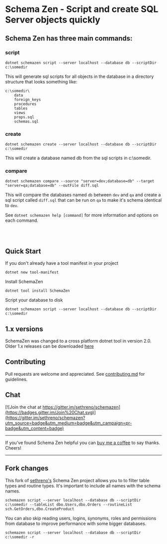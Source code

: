 # Schema Zen - Script and create SQL Server objects quickly

## Schema Zen has three main commands:

### script

    dotnet schemazen script --server localhost --database db --scriptDir c:\somedir

This will generate sql scripts for all objects in the database in a
directory structure that looks something like:
```
c:\somedir\
	data
	foreign_keys
	procedures
	tables
	views
	props.sql
	schemas.sql
```

### create

    dotnet schemazen create --server localhost --database db --scriptDir c:\somedir

This will create a database named db from the sql scripts in c:\somedir.


### compare

	dotnet schemazen compare --source "server=dev;database=db" --target "server=qa;database=db" --outFile diff.sql

This will compare the databases named `db` between `dev` and `qa` and
create a sql script called `diff.sql` that can be run on `qa` to make it's
schema identical to `dev`.


See ```dotnet schemazen help [command]``` for more information and options on each command.

<br><br>

## Quick Start

If you don't already have a tool manifest in your project

    dotnet new tool-manifest

Install SchemaZen

    dotnet tool install SchemaZen

Script your database to disk

    dotnet schemazen script --server localhost --database db --scriptDir c:\somedir


## 1.x versions
SchemaZen was changed to a cross platform dotnet tool in version 2.0. Older 1.x
releases can be downloaded [here](https://github.com/sethreno/schemazen/releases)

## Contributing
Pull requests are welcome and appreciated. See [contributing.md](contributing.md) for guidelines.

## Chat
[![Join the chat at https://gitter.im/sethreno/schemazen](https://badges.gitter.im/Join%20Chat.svg)](https://gitter.im/sethreno/schemazen?utm_source=badge&utm_medium=badge&utm_campaign=pr-badge&utm_content=badge)

----
If you've found Schema Zen helpful you can
[buy me a coffee](https://www.buymeacoffee.com/sethreno) to say thanks.
Cheers!

----
## Fork changes
This fork of [sethreno's](https://github.com/sethreno/schemazen) Schema Zen project allows you to to filter table types and routine types. It's important to include all names with the schema names.
```
schemazen script --server localhost --database db --scriptDir c:\somedir --tableList dbo.Users,dbo.Orders --routineList sch.GetOrders,dbo.CreateProduct
```
You can also skip reading users, logins, synonyms, roles and permissions from database to improve performance with some bigger databases.
```
schemazen script --server localhost --database db --scriptDir c:\somedir -r
```